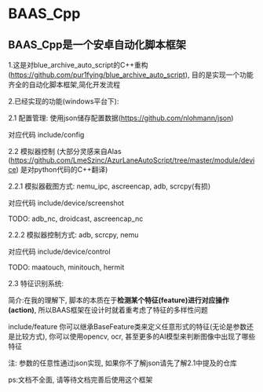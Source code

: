 # BAAS_Cpp 
## BAAS_Cpp是一个安卓自动化脚本框架

1.这是对blue_archive_auto_script的C++重构 (https://github.com/pur1fying/blue_archive_auto_script), 目的是实现一个功能齐全的自动化脚本框架,简化开发流程

2.已经实现的功能(windows平台下):

2.1 配置管理: 使用json储存配置数据(https://github.com/nlohmann/json) 

对应代码 include/config

2.2 模拟器控制 (大部分灵感来自Alas (https://github.com/LmeSzinc/AzurLaneAutoScript/tree/master/module/device) 是对python代码的C++翻译)

2.2.1 模拟器截图方式: nemu_ipc, ascreencap, adb, scrcpy(有损)   

对应代码 include/device/screenshot

TODO: adb_nc, droidcast, ascreencap_nc

2.2.2 模拟器控制方式: adb, scrcpy, nemu 

对应代码 include/device/control

TODO: maatouch, minitouch, hermit

2.3 特征识别系统:

简介:在我的理解下, 脚本的本质在于**检测某个特征(feature)进行对应操作(action)**, 所以BAAS框架在设计时就着重考虑了特征的多样性问题

include/feature 你可以继承BaseFeature类来定义任意形式的特征(无论是参数还是比较方式), 你可以使用opencv, ocr, 甚至更多的AI模型来判断图像中出现了哪些特征

注: 参数的任意性通过json实现, 如果你不了解json请先了解2.1中提及的仓库

ps:文档不全面, 请等待文档完善后使用这个框架
